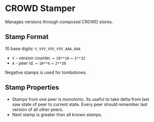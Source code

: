 # CROWD Stamper

Manages versions through composed CROWD stores.

## Stamp Format

10 base digits: `V_VVV_VVV_VVV_AAA_AAA`

- `V` - version counter. ~ `10**10` ~ `2**32`
- `A` - peer id. ~ `10**6` ~ `2**20`

Negative stamps is used for tombstones.

## Stamp Properties

- Stamps from one peer is monotonic. Its useful to take delta from last saw state of peer to current state. Every peer should remember last version of all other peers.
- Next stamp is greater than all known stamps.
